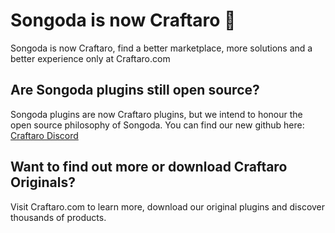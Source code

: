 # Songoda is now Craftaro 👋
Songoda is now Craftaro, find a better marketplace, more solutions and a better experience only at Craftaro.com
## Are Songoda plugins still open source?
Songoda plugins are now Craftaro plugins, but we intend to honour the open source philosophy of Songoda. 
You can find our new github here: [Craftaro Discord](https://github.com/craftaro)
## Want to find out more or download Craftaro Originals?
Visit Craftaro.com to learn more, download our original plugins and discover thousands of products.

